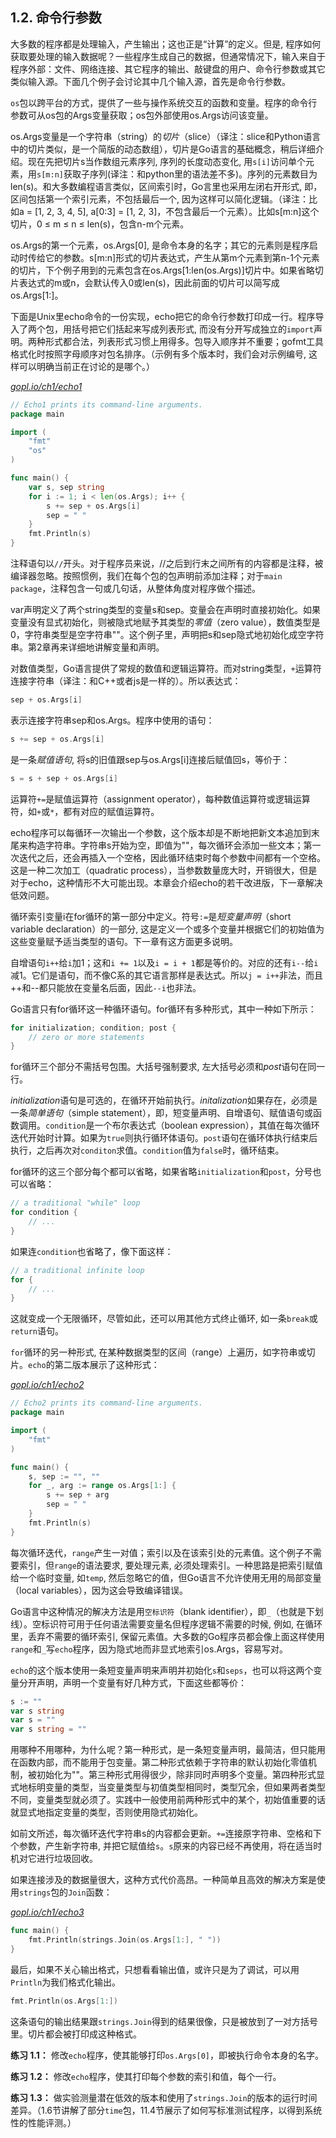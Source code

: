 ## 1.2. 命令行参数

大多数的程序都是处理输入，产生输出；这也正是“计算”的定义。但是, 程序如何获取要处理的输入数据呢？一些程序生成自己的数据，但通常情况下，输入来自于程序外部：文件、网络连接、其它程序的输出、敲键盘的用户、命令行参数或其它类似输入源。下面几个例子会讨论其中几个输入源，首先是命令行参数。

`os`包以跨平台的方式，提供了一些与操作系统交互的函数和变量。程序的命令行参数可从os包的Args变量获取；os包外部使用os.Args访问该变量。

os.Args变量是一个字符串（string）的*切片*（slice）（译注：slice和Python语言中的切片类似，是一个简版的动态数组），切片是Go语言的基础概念，稍后详细介绍。现在先把切片s当作数组元素序列, 序列的长度动态变化, 用`s[i]`访问单个元素，用`s[m:n]`获取子序列(译注：和python里的语法差不多)。序列的元素数目为len(s)。和大多数编程语言类似，区间索引时，Go言里也采用左闭右开形式, 即，区间包括第一个索引元素，不包括最后一个, 因为这样可以简化逻辑。（译注：比如a = [1, 2, 3, 4, 5], a[0:3] = [1, 2, 3]，不包含最后一个元素）。比如s[m:n]这个切片，0 ≤ m ≤ n ≤ len(s)，包含n-m个元素。

os.Args的第一个元素，os.Args[0], 是命令本身的名字；其它的元素则是程序启动时传给它的参数。s[m:n]形式的切片表达式，产生从第m个元素到第n-1个元素的切片，下个例子用到的元素包含在os.Args[1:len(os.Args)]切片中。如果省略切片表达式的m或n，会默认传入0或len(s)，因此前面的切片可以简写成os.Args[1:]。

下面是Unix里echo命令的一份实现，echo把它的命令行参数打印成一行。程序导入了两个包，用括号把它们括起来写成列表形式, 而没有分开写成独立的`import`声明。两种形式都合法，列表形式习惯上用得多。包导入顺序并不重要；gofmt工具格式化时按照字母顺序对包名排序。（示例有多个版本时，我们会对示例编号, 这样可以明确当前正在讨论的是哪个。）

<u><i>gopl.io/ch1/echo1</i></u>
```go
// Echo1 prints its command-line arguments.
package main

import (
	"fmt"
	"os"
)

func main() {
	var s, sep string
	for i := 1; i < len(os.Args); i++ {
		s += sep + os.Args[i]
		sep = " "
	}
	fmt.Println(s)
}
```

注释语句以`//`开头。对于程序员来说，//之后到行末之间所有的内容都是注释，被编译器忽略。按照惯例，我们在每个包的包声明前添加注释；对于`main package`，注释包含一句或几句话，从整体角度对程序做个描述。

var声明定义了两个string类型的变量s和sep。变量会在声明时直接初始化。如果变量没有显式初始化，则被隐式地赋予其类型的*零值*（zero value），数值类型是0，字符串类型是空字符串""。这个例子里，声明把s和sep隐式地初始化成空字符串。第2章再来详细地讲解变量和声明。

对数值类型，Go语言提供了常规的数值和逻辑运算符。而对string类型，`+`运算符连接字符串（译注：和C++或者js是一样的）。所以表达式：

```go
sep + os.Args[i]
```

表示连接字符串sep和os.Args。程序中使用的语句：

```go
s += sep + os.Args[i]
```

是一条*赋值语句*, 将s的旧值跟sep与os.Args[i]连接后赋值回s，等价于：

```go
s = s + sep + os.Args[i]
```

运算符`+=`是赋值运算符（assignment operator），每种数值运算符或逻辑运算符，如`+`或`*`，都有对应的赋值运算符。

echo程序可以每循环一次输出一个参数，这个版本却是不断地把新文本追加到末尾来构造字符串。字符串s开始为空，即值为""，每次循环会添加一些文本；第一次迭代之后，还会再插入一个空格，因此循环结束时每个参数中间都有一个空格。这是一种二次加工（quadratic process），当参数数量庞大时，开销很大，但是对于echo，这种情形不大可能出现。本章会介绍echo的若干改进版，下一章解决低效问题。

循环索引变量i在for循环的第一部分中定义。符号`:=`是*短变量声明*（short variable declaration）的一部分, 这是定义一个或多个变量并根据它们的初始值为这些变量赋予适当类型的语句。下一章有这方面更多说明。

自增语句`i++`给`i`加1；这和`i += 1`以及`i = i + 1`都是等价的。对应的还有`i--`给`i`减1。它们是语句，而不像C系的其它语言那样是表达式。所以`j = i++`非法，而且++和--都只能放在变量名后面，因此`--i`也非法。

Go语言只有for循环这一种循环语句。for循环有多种形式，其中一种如下所示：

```go
for initialization; condition; post {
	// zero or more statements
}
```

for循环三个部分不需括号包围。大括号强制要求, 左大括号必须和*post*语句在同一行。

*initialization*语句是可选的，在循环开始前执行。*initalization*如果存在，必须是一条*简单语句*（simple statement），即，短变量声明、自增语句、赋值语句或函数调用。`condition`是一个布尔表达式（boolean expression），其值在每次循环迭代开始时计算。如果为`true`则执行循环体语句。`post`语句在循环体执行结束后执行，之后再次对`conditon`求值。`condition`值为`false`时，循环结束。

for循环的这三个部分每个都可以省略，如果省略`initialization`和`post`，分号也可以省略：

```go
// a traditional "while" loop
for condition {
	// ...
}
```

如果连`condition`也省略了，像下面这样：

```go
// a traditional infinite loop
for {
	// ...
}
```

这就变成一个无限循环，尽管如此，还可以用其他方式终止循环, 如一条`break`或`return`语句。

`for`循环的另一种形式, 在某种数据类型的区间（range）上遍历，如字符串或切片。`echo`的第二版本展示了这种形式：

<u><i>gopl.io/ch1/echo2</i></u>
```go
// Echo2 prints its command-line arguments.
package main

import (
	"fmt"
)

func main() {
	s, sep := "", ""
	for _, arg := range os.Args[1:] {
		s += sep + arg
		sep = " "
	}
	fmt.Println(s)
}
```

每次循环迭代，`range`产生一对值；索引以及在该索引处的元素值。这个例子不需要索引，但`range`的语法要求, 要处理元素, 必须处理索引。一种思路是把索引赋值给一个临时变量, 如`temp`, 然后忽略它的值，但Go语言不允许使用无用的局部变量（local variables），因为这会导致编译错误。

Go语言中这种情况的解决方法是用`空标识符`（blank identifier），即`_`（也就是下划线）。空标识符可用于任何语法需要变量名但程序逻辑不需要的时候, 例如, 在循环里，丢弃不需要的循环索引, 保留元素值。大多数的Go程序员都会像上面这样使用`range`和`_`写`echo`程序，因为隐式地而非显式地索引os.Args，容易写对。

`echo`的这个版本使用一条短变量声明来声明并初始化`s`和`seps`，也可以将这两个变量分开声明，声明一个变量有好几种方式，下面这些都等价：

```go
s := ""
var s string
var s = ""
var s string = ""
```

用哪种不用哪种，为什么呢？第一种形式，是一条短变量声明，最简洁，但只能用在函数内部，而不能用于包变量。第二种形式依赖于字符串的默认初始化零值机制，被初始化为""。第三种形式用得很少，除非同时声明多个变量。第四种形式显式地标明变量的类型，当变量类型与初值类型相同时，类型冗余，但如果两者类型不同，变量类型就必须了。实践中一般使用前两种形式中的某个，初始值重要的话就显式地指定变量的类型，否则使用隐式初始化。

如前文所述，每次循环迭代字符串s的内容都会更新。`+=`连接原字符串、空格和下个参数，产生新字符串, 并把它赋值给`s`。`s`原来的内容已经不再使用，将在适当时机对它进行垃圾回收。

如果连接涉及的数据量很大，这种方式代价高昂。一种简单且高效的解决方案是使用`strings`包的`Join`函数：

<u><i>gopl.io/ch1/echo3</i></u>
```go
func main() {
	fmt.Println(strings.Join(os.Args[1:], " "))
}
```

最后，如果不关心输出格式，只想看看输出值，或许只是为了调试，可以用`Println`为我们格式化输出。

```go
fmt.Println(os.Args[1:])
```

这条语句的输出结果跟`strings.Join`得到的结果很像，只是被放到了一对方括号里。切片都会被打印成这种格式。

**练习 1.1：** 修改`echo`程序，使其能够打印`os.Args[0]`，即被执行命令本身的名字。

**练习 1.2：** 修改`echo`程序，使其打印每个参数的索引和值，每个一行。

**练习 1.3：** 做实验测量潜在低效的版本和使用了`strings.Join`的版本的运行时间差异。（1.6节讲解了部分`time`包，11.4节展示了如何写标准测试程序，以得到系统性的性能评测。）
